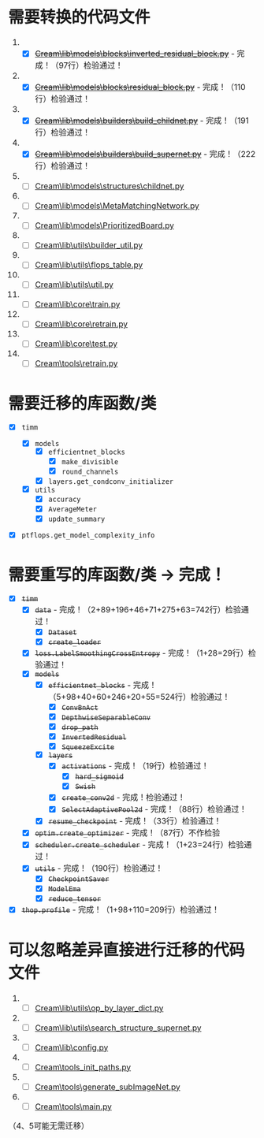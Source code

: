 <font size = "3">

# 需要转换的代码文件

1. - [x] ~~[Cream\lib\models\blocks\inverted_residual_block.py](Cream\lib\models\blocks\inverted_residual_block.py)~~ - 完成！（97行）检验通过！
2. - [x] ~~[Cream\lib\models\blocks\residual_block.py](Cream\lib\models\blocks\residual_block.py)~~ - 完成！（110行）检验通过！
3. - [x] ~~[Cream\lib\models\builders\build_childnet.py](Cream\lib\models\builders\build_childnet.py)~~ - 完成！（191行）检验通过！
4. - [x] ~~[Cream\lib\models\builders\build_supernet.py](Cream\lib\models\builders\build_supernet.py)~~ - 完成！（222行）检验通过！
5. - [ ] [Cream\lib\models\structures\childnet.py](Cream\lib\models\structures\childnet.py)
6. - [ ] [Cream\lib\models\MetaMatchingNetwork.py](Cream\lib\models\MetaMatchingNetwork.py)
7. - [ ] [Cream\lib\models\PrioritizedBoard.py](Cream\lib\models\PrioritizedBoard.py)
8. - [ ] [Cream\lib\utils\builder_util.py](Cream\lib\utils\builder_util.py)
9. - [ ] [Cream\lib\utils\flops_table.py](Cream\lib\utils\flops_table.py)
10. - [ ] [Cream\lib\utils\util.py](Cream\lib\utils\util.py)
11. - [ ] [Cream\lib\core\train.py](Cream\lib\core\train.py)
12. - [ ] [Cream\lib\core\retrain.py](Cream\lib\core\retrain.py)
13. - [ ] [Cream\lib\core\test.py](Cream\lib\core\test.py)
14. - [ ] [Cream\tools\retrain.py](Cream\tools\retrain.py)

# 需要迁移的库函数/类

- [x] `timm`
  - [x] `models`
    - [x] `efficientnet_blocks`
      - [x] `make_divisible`
      - [x] `round_channels`
    - [x] `layers.get_condconv_initializer`
  - [x] `utils`
    - [x] `accuracy`
    - [x] `AverageMeter`
    - [x] `update_summary`
- [x] `ptflops.get_model_complexity_info`


# 需要重写的库函数/类 -> 完成！

- [x] ~~`timm`~~
  - [x] ~~`data`~~ - 完成！（2+89+196+46+71+275+63=742行）检验通过！
    - [x] ~~`Dataset`~~
    - [x] ~~`create_loader`~~
  - [x] ~~`loss.LabelSmoothingCrossEntropy`~~ - 完成！（1+28=29行）检验通过！
  - [x] ~~`models`~~
    - [x] ~~`efficientnet_blocks`~~ - 完成！（5+98+40+60+246+20+55=524行）检验通过！
      - [x] ~~`ConvBnAct`~~
      - [x] ~~`DepthwiseSeparableConv`~~
      - [x] ~~`drop_path`~~
      - [x] ~~`InvertedResidual`~~
      - [x] ~~`SqueezeExcite`~~
    - [x] ~~`layers`~~
      - [x] ~~`activations`~~ - 完成！（19行）检验通过！
        - [x] ~~`hard_sigmoid`~~
        - [x] ~~`Swish`~~
      - [x] ~~`create_conv2d`~~ - 完成！检验通过！
      - [x] ~~`SelectAdaptivePool2d`~~ - 完成！（88行）检验通过！
    - [x] ~~`resume_checkpoint`~~ - 完成！（33行）检验通过！
  - [x] ~~`optim.create_optimizer`~~ - 完成！（87行）不作检验
  - [x] ~~`scheduler.create_scheduler`~~ - 完成！（1+23=24行）检验通过！
  - [x] ~~`utils`~~ - 完成！（190行）检验通过！
    - [x] ~~`CheckpointSaver`~~
    - [x] ~~`ModelEma`~~
    - [x] ~~`reduce_tensor`~~
- [x] ~~`thop.profile`~~ - 完成！（1+98+110=209行）检验通过！

# 可以忽略差异直接进行迁移的代码文件

1. - [ ] [Cream\lib\utils\op_by_layer_dict.py](Cream\lib\utils\op_by_layer_dict.py)
2. - [ ] [Cream\lib\utils\search_structure_supernet.py](Cream\lib\utils\search_structure_supernet.py)
3. - [ ] [Cream\lib\config.py](Cream\lib\config.py)
4. - [ ] [Cream\tools\_init_paths.py](Cream\tools\_init_paths.py)
5. - [ ] [Cream\tools\generate_subImageNet.py](Cream\tools\generate_subImageNet.py)
6. - [ ] [Cream\tools\main.py](Cream\tools\main.py)

（4、5可能无需迁移）